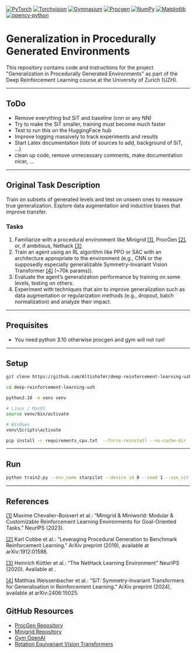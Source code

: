 [![PyTorch](https://img.shields.io/badge/PyTorch-EE4C2C?logo=pytorch&logoColor=white)](https://pytorch.org/)
[![Torchvision](https://img.shields.io/badge/Torchvision-EE4C2C?logo=pytorch&logoColor=white)](https://pytorch.org/vision/stable/index.html)
[![Gymnasium](https://img.shields.io/badge/Gymnasium-000000?logo=openai&logoColor=white)](https://gymnasium.farama.org/)
[![Procgen](https://img.shields.io/badge/Procgen-3776AB?logo=python&logoColor=white)](https://github.com/openai/procgen)
[![NumPy](https://img.shields.io/badge/NumPy-013243?logo=numpy&logoColor=white)](https://numpy.org/)
[![Matplotlib](https://img.shields.io/badge/Matplotlib-11557C?logo=matplotlib&logoColor=white)](https://matplotlib.org/)
[![opencv-python](https://img.shields.io/badge/opencv--python-5C3EE8?logo=opencv&logoColor=white)](https://pypi.org/project/opencv-python/)


# Generalization in Procedurally Generated Environments

This repository contains code and instructions for the project "Generalization in Procedurally Generated Environments" as part of the Deep Reinforcement Learning course at the University of Zurich (UZH).

___

## ToDo
- Remove everything but SiT and baseline (cnn or any NN)
- Try to make the SiT smaller, training must become much faster
- Test to run this on the HuggingFace hub
- Improve logging massively to track experiments and results
- Start Latex documentation (lots of sources to add, background of SiT, ...)
- clean up code, remove unnecessary comments, make documentation nicer, ...

---

## Original Task Description
Train on subsets of generated levels and test on unseen ones to measure true generalization. Explore data augmentation
and inductive biases that improve transfer.

### Tasks
1) Familiarize with a procedural environment like Minigrid [[1]](https://minigrid.farama.org/), ProcGen [[2]](https://github.com/openai/procgen), or, if ambitious, Nethack [[3]](https://github.com/facebookresearch/nle)
2) Train an agent using an RL algorithm like PPO or SAC with an architecture appropriate to the environment (e.g., CNN or
the supposedly especially generalizable Symmetry-Invariant Vision Transformer [[4]](https://openreview.net/attachment?id=SWrwurHAeq&name=pdf) (~70k params)).
3) Evaluate the agent’s generalization performance by training on some levels, testing on others.
4) Experiment with techniques that aim to improve generalization such as data augmentation or regularization methods (e.g.,
dropout, batch normalization) and analyze their impact.

___

## Prequisites
- You need python 3.10 otherwise procgen and gym will not run!

___

## Setup

```bash
git clone https://github.com/Altishofer/deep-reinforcement-learning-uzh.git
```

```bash
cd deep-reinforcement-learning-uzh
```

```bash
python3.10 -m venv venv
```

```bash
# Linux / MacOS
source venv/bin/activate
```

```bash
# Windows
venv\Scripts\activate
```

```bash
pip install -r requirements_cpu.txt  --force-reinstall --no-cache-dir
```

___

## Run

```bash
python train2.py --env_name starpilot --device_id 0 --seed 1 --use_sit True --choice 0  --run_name Siet --num_mini_batch 96  --ppo_epoch 2  --hidden_size 64   
```

___

## References
[[1]](https://minigrid.farama.org/) Maxime Chevalier-Boisvert et al.: “Minigrid & Miniworld: Modular & Customizable Reinforcement Learning Environments
for Goal-Oriented Tasks.” NeurIPS (2023).

[[2]](https://github.com/openai/procgen) Karl Cobbe et al.: “Leveraging Procedural Generation to Benchmark Reinforcement Learning.” ArXiv preprint (2019),
available at arXiv:1912:01588.

[[3]](https://github.com/facebookresearch/nle) Heinrich Küttler et al.: “The NetHack Learning Environment” NeurIPS (2020). Available
at .

[[4]](https://openreview.net/attachment?id=SWrwurHAeq&name=pdf) Matthias Weissenbacher et al.: “SiT: Symmetry-Invariant Transformers for Generalisation in Reinforcement Learning.”
ArXiv preprint (2024), available at arXiv:2406:15025.


## GitHub Resources
- [ProcGen Repository](https://github.com/openai/procgen?tab=readme-ov-file)
- [Minigrid Repository](https://github.com/Farama-Foundation/Minigrid)
- [Gym OpenAI](https://github.com/openai/gym)
- [Rotation Equivariant Vision Transformers](https://github.com/matthias-weissenbacher/SiT)
